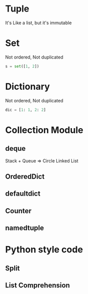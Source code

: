 # Tuple
It's Like a list, but it's immutable

# Set
Not ordered, Not duplicated
```python
s = set([1, 2])
```

# Dictionary
Not ordered, Not duplicated
```python
dic = [1: 1, 2: 2]
```

# Collection Module

## deque
Stack + Queue => Circle Linked List

## OrderedDict
## defaultdict
## Counter
## namedtuple

# Python style code

## Split
## List Comprehension
